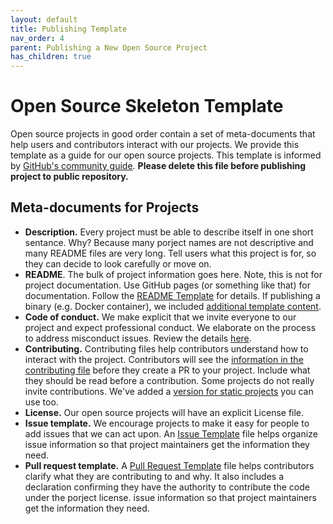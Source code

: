```yaml
---
layout: default
title: Publishing Template
nav_order: 4
parent: Publishing a New Open Source Project
has_children: true
---
```


# Open Source Skeleton Template

Open source projects in good order contain a set of meta-documents that help users and contributors interact with our projects. We provide this template as a guide for our open source projects. This template is informed by [GitHub's community guide](https://help.github.com/en/github/building-a-strong-community/about-community-profiles-for-public-repositories).  **Please delete this file before publishing project to public repository.**

## Meta-documents for Projects

* **Description.** Every project must be able to describe itself in one short sentance. Why? Because many porject names are not descriptive and many README files are very long. Tell users what this project is for, so they can decide to look carefully or move on.
* **README**. The bulk of project information goes here. Note, this is not for project documentation. Use GitHub pages (or something like that) for documentation. Follow the [README Template](publishing-template/README.html) for details. If publishing a binary (e.g. Docker container), we included [additional template content](publishing-template/README-Docker.html).
* **Code of conduct.** We make explicit that we invite everyone to our project and expect professional conduct. We elaborate on the process to address misconduct issues. Review the details [here](publishing-template/Code-of-Conduct.html).
* **Contributing.** Contributing files help contributors understand how to interact with the project. Contributors will see the [information in the contributing file](publishing-template/Contributing.html) before they create a PR to your project. Include what they should be read before a contribution. Some projects do not really invite contributions. We've added a [version for static projects](publishing-template/contributing-static.html) you can use too.
* **License.** Our open source projects will have an explicit License file.  
* **Issue template.** We encourage projects to make it easy for people to add issues that we can act upon. An [Issue Template](publishing-template/ISSUE_TEMPLATE.html) file helps organize issue information so that project maintainers get the information they need. 
* **Pull request template.** A [Pull Request Template](publishing-template/PULL_REQUEST_TEMPLATE.html) file helps contributors clarify what they are contributing to and why. It also includes a declaration confirming they have the authority to contribute the code under the porject license. issue information so that project maintainers get the information they need. 


